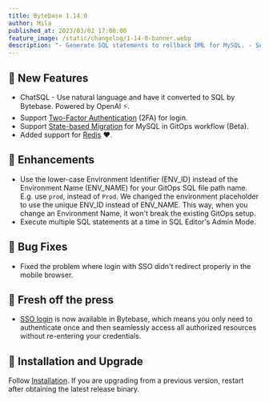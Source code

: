 ```yaml
---
title: Bytebase 1.14.0
author: Mila
published_at: 2023/03/02 17:00:00
feature_image: /static/changelog/1-14-0-banner.webp
description: "- Generate SQL statements to rollback DML for MySQL. - Support Single Sign-On (SSO) with OIDC. - GitOps workflow now supports GitLab.com as a VCS provider."
---
```


## 🚀 New Features

- ChatSQL - Use natural language and have it converted to SQL by Bytebase. Powered by OpenAI ⚡️.
- Support [Two-Factor Authentication](/docs/administration/2fa) (2FA) for login.
- Support [State-based Migration](/docs/change-database/state-based-migration/overview) for MySQL in GitOps workflow (Beta).
- Added support for [Redis](/docs/introduction/supported-databases) ❤️.

## 🎄 Enhancements

- Use the lower-case Environment Identifier (ENV_ID) instead of the Environment Name (ENV_NAME) for your GitOps SQL file path name. E.g. use `prod`, instead of `Prod`. We changed the environment placeholder to use the unique ENV_ID instead of ENV_NAME. This way, when you change an Environment Name, it won't break the existing GitOps setup.
- Execute multiple SQL statements at a time in SQL Editor's Admin Mode.

## 🐞 Bug Fixes

- Fixed the problem where login with SSO didn't redirect properly in the mobile browser.

## 📰 Fresh off the press

- [SSO login](/blog/introducing-single-sign-on-in-bytebase) is now available in Bytebase, which means you only need to authenticate once and then seamlessly access all authorized resources without re-entering your credentials.

## 📕 Installation and Upgrade

Follow [Installation](/docs/get-started/install/overview). If you are upgrading from a previous version, restart after obtaining the latest release binary.
